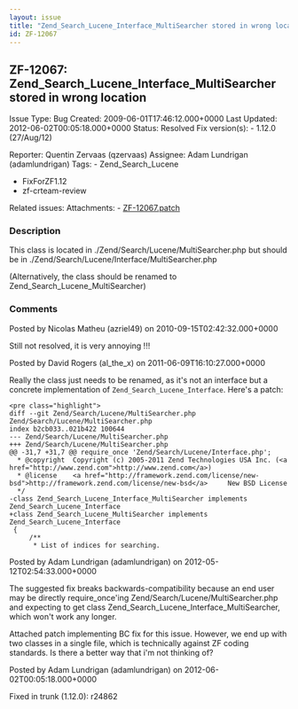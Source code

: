 ```yaml
---
layout: issue
title: "Zend_Search_Lucene_Interface_MultiSearcher stored in wrong location"
id: ZF-12067
---
```


ZF-12067: Zend\_Search\_Lucene\_Interface\_MultiSearcher stored in wrong location
---------------------------------------------------------------------------------

 Issue Type: Bug Created: 2009-06-01T17:46:12.000+0000 Last Updated: 2012-06-02T00:05:18.000+0000 Status: Resolved Fix version(s): - 1.12.0 (27/Aug/12)
 
 Reporter:  Quentin Zervaas (qzervaas)  Assignee:  Adam Lundrigan (adamlundrigan)  Tags: - Zend\_Search\_Lucene
- FixForZF1.12
- zf-crteam-review
 
 Related issues: 
 Attachments: - [ZF-12067.patch](/issues/secure/attachment/15094/ZF-12067.patch)
 
### Description

This class is located in ./Zend/Search/Lucene/MultiSearcher.php but should be in ./Zend/Search/Lucene/Interface/MultiSearcher.php

(Alternatively, the class should be renamed to Zend\_Search\_Lucene\_MultiSearcher)

 

 

### Comments

Posted by Nicolas Matheu (azriel49) on 2010-09-15T02:42:32.000+0000

Still not resolved, it is very annoying !!!

 

 

Posted by David Rogers (al\_the\_x) on 2011-06-09T16:10:27.000+0000

Really the class just needs to be renamed, as it's not an interface but a concrete implementation of `Zend_Search_Lucene_Interface`. Here's a patch:

 
    <pre class="highlight">
    diff --git Zend/Search/Lucene/MultiSearcher.php Zend/Search/Lucene/MultiSearcher.php
    index b2cb033..021b422 100644
    --- Zend/Search/Lucene/MultiSearcher.php
    +++ Zend/Search/Lucene/MultiSearcher.php
    @@ -31,7 +31,7 @@ require_once 'Zend/Search/Lucene/Interface.php';
      * @copyright  Copyright (c) 2005-2011 Zend Technologies USA Inc. (<a href="http://www.zend.com">http://www.zend.com</a>)
      * @license    <a href="http://framework.zend.com/license/new-bsd">http://framework.zend.com/license/new-bsd</a>     New BSD License
      */
    -class Zend_Search_Lucene_Interface_MultiSearcher implements Zend_Search_Lucene_Interface
    +class Zend_Search_Lucene_MultiSearcher implements Zend_Search_Lucene_Interface
     {
         /**
          * List of indices for searching.


 

 

Posted by Adam Lundrigan (adamlundrigan) on 2012-05-12T02:54:33.000+0000

The suggested fix breaks backwards-compatibility because an end user may be directly require\_once'ing Zend/Search/Lucene/MultiSearcher.php and expecting to get class Zend\_Search\_Lucene\_Interface\_MultiSearcher, which won't work any longer.

Attached patch implementing BC fix for this issue. However, we end up with two classes in a single file, which is technically against ZF coding standards. Is there a better way that i'm not thinking of?

 

 

Posted by Adam Lundrigan (adamlundrigan) on 2012-06-02T00:05:18.000+0000

Fixed in trunk (1.12.0): r24862

 

 